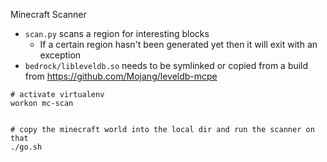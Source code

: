 Minecraft Scanner

* `scan.py` scans a region for interesting blocks
    * If a certain region hasn't been generated yet then it will exit with an exception
* `bedrock/libleveldb.so` needs to be symlinked or copied from a build from https://github.com/Mojang/leveldb-mcpe



```
# activate virtualenv
workon mc-scan


# copy the minecraft world into the local dir and run the scanner on that
./go.sh 
```
